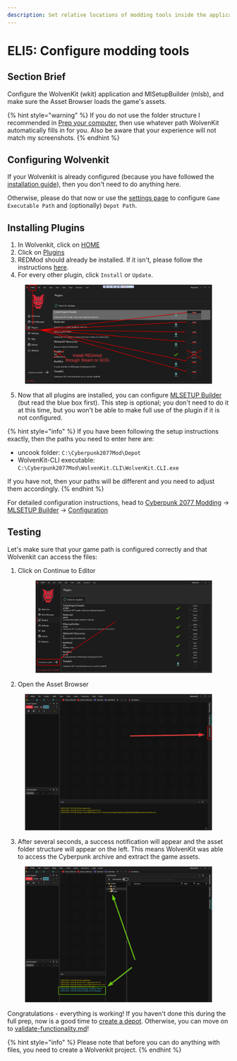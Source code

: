 ```yaml
---
description: Set relative locations of modding tools inside the applications
---
```


# ELI5: Configure modding tools

## Section Brief

Configure the WolvenKit (wkit) application and MlSetupBuilder (mlsb), and make sure the Asset Browser loads the game's assets.

{% hint style="warning" %}
If you do not use the folder structure I recommended in [Prep your computer](prep-your-computer.md#steps), then use whatever path WolvenKit automatically fills in for you. Also be aware that your experience will not match my screenshots.
{% endhint %}

## Configuring Wolvenkit

If your Wolvenkit is already configured (because you have followed the [installation guide](../download/#first-launch-tl-dr)), then you don't need to do anything here.

Otherwise, please do that now or use the [settings page](../../wolvenkit-app/settings.md) to configure `Game Executable Path` and (optionally) `Depot Path`.

## Installing Plugins

1. In Wolvenkit, click on [HOME](../../wolvenkit-app/home/)
2. Click on [Plugins](../../wolvenkit-app/home/#plugins)
3. REDMod should already be installed. If it isn't, please follow the instructions [here](https://app.gitbook.com/s/4gzcGtLrr90pVjAWVdTc/for-mod-users/users-modding-cyberpunk-2077/redmod#installation).
4. For every other plugin, click `Install` or `Update`.

<figure><img src="../../.gitbook/assets/ELI5_GetStart_Config_S03.png" alt=""><figcaption></figcaption></figure>

5. Now that all plugins are installed, you can configure [MLSETUP Builder](https://app.gitbook.com/s/4gzcGtLrr90pVjAWVdTc/for-mod-creators/modding-tools/mlsetup-builder "mention") (but read the blue box first). This step is optional; you don't need to do it at this time, but you won't be able to make full use of the plugin if it is not configured.

{% hint style="info" %}
If you have been following the setup instructions exactly, then the paths you need to enter here are:&#x20;

* uncook folder: `C:\Cyberpunk2077Mod\Depot`&#x20;
* WolvenKit-CLI executable: `C:\Cyberpunk2077Mod\WolvenKit.CLI\WolvenKit.CLI.exe`&#x20;

If you have not, then your paths will be different and you need to adjust them accordingly.
{% endhint %}

For detailed configuration instructions, head to [Cyberpunk 2077 Modding](https://app.gitbook.com/o/-MP5ijqI11FeeX7c8-N8/s/4gzcGtLrr90pVjAWVdTc/ "mention") -> [MLSETUP Builder](https://app.gitbook.com/s/4gzcGtLrr90pVjAWVdTc/for-mod-creators/modding-tools/mlsetup-builder "mention") -> [Configuration](https://app.gitbook.com/s/4gzcGtLrr90pVjAWVdTc/for-mod-creators/modding-tools/mlsetup-builder#configuration "mention")

## Testing

Let's make sure that your game path is configured correctly and that Wolvenkit can access the files:

1.  Click on Continue to Editor

    <figure><img src="../../.gitbook/assets/ELI5_GetStart_Config_S07.png" alt=""><figcaption></figcaption></figure>
2. Open the Asset Browser

<figure><img src="../../.gitbook/assets/eli5_GetStart_Config_S08.png" alt=""><figcaption></figcaption></figure>

3. After several seconds, a success notification will appear and the asset folder structure will appear on the left. This means WolvenKit was able to access the Cyberpunk archive and extract the game assets.

<figure><img src="../../.gitbook/assets/eli5_GetStart_Config_S09 (1).png" alt=""><figcaption></figcaption></figure>

Congratulations - everything is working! If you haven't done this during the full prep, now is a good time to [create a depot](../../wolvenkit-app/usage/create-depot/). Otherwise, you can move on to [validate-functionality.md](validate-functionality.md "mention")!

{% hint style="info" %}
Please note that before you can do anything with files, you need to create a Wolvenkit project.
{% endhint %}

